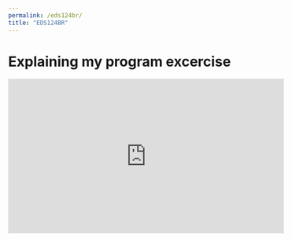 ```yaml
---
permalink: /eds124br/
title: "EDS124BR"
---
```


# Explaining my program excercise
<iframe width="560" height="315" src="https://www.youtube.com/embed/SleRPA2A2DE?si=qYMcRyrjCbSmHyUz" title="YouTube video player" frameborder="0" allow="accelerometer; autoplay; clipboard-write; encrypted-media; gyroscope; picture-in-picture; web-share" referrerpolicy="strict-origin-when-cross-origin" allowfullscreen></iframe>